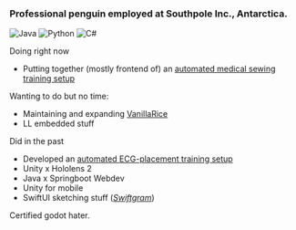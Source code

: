 ### Professional penguin employed at Southpole Inc., Antarctica.

![Java](https://img.shields.io/badge/java-%23ED8B00.svg?style=for-the-badge&logo=openjdk&logoColor=white)
![Python](https://img.shields.io/badge/python-3670A0?style=for-the-badge&logo=python&logoColor=ffdd54)
![C#](https://img.shields.io/badge/c%23-%23239120.svg?style=for-the-badge&logo=csharp&logoColor=white)

<!-- hidden until Github updates the API and counts actual user commits xd -->
<!-- [![Top Langs](https://leloomighstats.vercel.app/api/top-langs/?username=LeLoomi&exclude_repo=github-readme-stats&layout=donut&theme=github_dark_dimmed)](https://github.com/anuraghazra/github-readme-stats) -->

Doing right now
- Putting together (mostly frontend of) an [automated medical sewing training setup](https://github.com/LeLoomi/Hybparc_sewing)

Wanting to do but no time:
- Maintaining and expanding [VanillaRice](https://github.com/LeLoomi/VanillaRice)
- LL embedded stuff

Did in the past
- Developed an [automated ECG-placement training setup](https://github.com/LeLoomi/Hybparc_aruco)
- Unity x Hololens 2
- Java x Springboot Webdev
- Unity for mobile
- SwiftUI sketching stuff (<i>[Swiftgram](https://github.com/LeLoomi/Swiftgram)</i>)

Certified godot hater.
